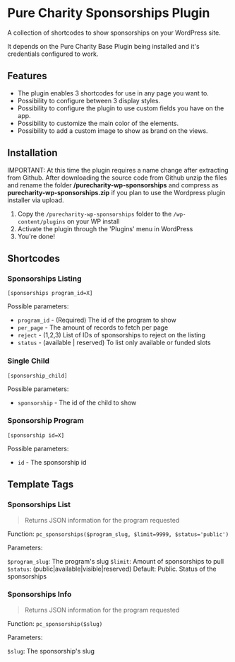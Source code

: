 # Pure Charity Sponsorships Plugin

A collection of shortcodes to show sponsorships on your WordPress site.

It depends on the Pure Charity Base Plugin being installed and it's credentials configured to work.

## Features

* The plugin enables 3 shortcodes for use in any page you want to.
* Possibility to configure between 3 display styles.
* Possibility to configure the plugin to use custom fields you have on the app.
* Possibility to customize the main color of the elements.
* Possibility to add a custom image to show as brand on the views.

## Installation

IMPORTANT:  At this time the plugin requires a name change after extracting from Github.  After downloading the source code from Github unzip the files and rename the folder **/purecharity-wp-sponsorships** and compress as **purecharity-wp-sponsorships.zip** if you plan to use the Wordpress plugin installer via upload.   

1. Copy the `/purecharity-wp-sponsorships` folder to the `/wp-content/plugins` on your WP install
2. Activate the plugin through the 'Plugins' menu in WordPress
3. You're done!

## Shortcodes

### Sponsorships Listing
`[sponsorships program_id=X]`

Possible parameters:
* `program_id` - (Required) The id of the program to show
* `per_page` - The amount of records to fetch per page
* `reject` - (1,2,3) List of IDs of sponsorships to reject on the listing
* `status` - (available | reserved) To list only available or funded slots

### Single Child
`[sponsorship_child]`

Possible parameters:
* `sponsorship` - The id of the child to show

### Sponsorship Program
`[sponsorship id=X]`

Possible parameters:
* `id` - The sponsorship id

## Template Tags

### Sponsorships List

> Returns JSON information for the program requested

Function:
`pc_sponsorships($program_slug, $limit=9999, $status='public')`

Parameters:

`$program_slug`: The program's slug
`$limit`: Amount of sponsorships to pull
`$status`: (public|available|visible|reserved) Default: Public. Status of the sponsorships

### Sponsorships Info

> Returns JSON information for the program requested

Function:
`pc_sponsorship($slug)`

Parameters:

`$slug`: The sponsorship's slug
